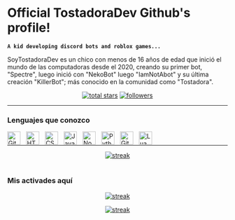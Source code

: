 # Official TostadoraDev Github's profile!
**`A kid developing discord bots and roblox games...`**

SoyTostadoraDev es un chico con menos de 16 años de edad que inició el mundo de las computadoras desde el 2020, creando su primer bot, "Spectre", luego inició con "NekoBot" luego "IamNotAbot" y su última creación "KillerBot"; más conocido en la comunidad como "Tostadora".

<p align="center">
  <!--<a href="https://discord.gg/79ucHtZn5w"><img alt="Discord" title="Discord" src="https://img.shields.io/badge/-Discord-7289DA?style=for-the-badge&logo=discord&logoColor=white"/></a>
  <a href="https://www.youtube.com/c/Thinkright20"><img alt="Youtube" title="Youtube" src="https://img.shields.io/badge/-Youtube-FF0000?style=for-the-badge&logo=youtube&logoColor=white"/></a>-->

<a href="https://github.com/TostadoraDev?tab=repositories&sort=stargazers">
    <img alt="total stars" title="Total stars on GitHub" src="https://custom-icon-badges.demolab.com/github/stars/TostadoraDev?color=B8B92B&style=for-the-badge&labelColor=959532&logo=star"/></a>
   <a href="https://github.com/TostadoraDev"><img alt="followers" title="Follow me on Github" src="https://img.shields.io/github/followers/TostadoraDev?color=236ad3&style=for-the-badge&logo=github&label=Follow"/></a>
 </p>

---

### Lenguajes que conozco

<img align="left" alt="Git" width="30px" style="padding-right:10px;" src="https://cdn.jsdelivr.net/gh/devicons/devicon/icons/git/git-original.svg" />
<img align="left" alt="HTML" width="30px" style="padding-right:10px;" src="https://cdn.jsdelivr.net/gh/devicons/devicon/icons/html5/html5-plain.svg" />
<img align="left" alt="CSS" width="30px" style="padding-right:10px;" src="https://cdn.jsdelivr.net/gh/devicons/devicon/icons/css3/css3-plain.svg" />
<img align="left" alt="JavaScript" width="30px" style="padding-right:10px;" src="https://cdn.jsdelivr.net/gh/devicons/devicon/icons/javascript/javascript-plain.svg" />
<img align="left" alt="NodeJS" width="30px" style="padding-right:10px;" src="https://cdn.jsdelivr.net/gh/devicons/devicon/icons/nodejs/nodejs-original.svg" />
<img align="left" alt="Python" width="30px" style="padding-right:10px;" src="https://cdn.jsdelivr.net/gh/devicons/devicon/icons/python/python-plain.svg" />
<img align="left" alt="GitHub" width="30px" style="padding-right:10px;" src="https://cdn.jsdelivr.net/gh/devicons/devicon/icons/github/github-original.svg" />
<img align="left" alt="Lua" width="30px" style="padding-right:10px;" src="https://cdn.jsdelivr.net/gh/devicons/devicon/icons/lua/lua-plain.svg" />
<br />


---

<p align="center">
  <a href="https://github.com/TostadoraDev">      
<img title="stats" alt="streak" src="https://github-readme-stats.vercel.app/api/top-langs/?username=tostadoradev&layout=compact&theme=dark)](https://github.com/TostadoraDev"/>
</a> 
</p>


#
 
### Mis activades aquí

<p align="center">
  <a href="https://github.com/TostadoraDev">      
<img title="stats" alt="streak" src="https://github-readme-streak-stats.herokuapp.com/?user=TostadoraDev&theme=dark&hide_border=true&stroke=f53b3b"/>
</a> 
</p>

<p align="center">
  <a href="https://github.com/TostadoraDev">      
<img title="stats" alt="streak" src="https://github-readme-stats.vercel.app/api?username=tostadoradev&show_icons=true&layout=compact&theme=dark)](https://github.com/TostadoraDev"/>
</a> 
</p>



<!--
**TostadoraDev/tostadoradev** is a ✨ _special_ ✨ repository because its `README.md` (this file) appears on your GitHub profile.

Here are some ideas to get you started:

- 🔭 I’m currently working on ...
- 🌱 I’m currently learning ...
- 👯 I’m looking to collaborate on ...
- 🤔 I’m looking for help with ...
- 💬 Ask me about ...
- 📫 How to reach me: ...
- 😄 Pronouns: ...
- ⚡ Fun fact: ...
-->
